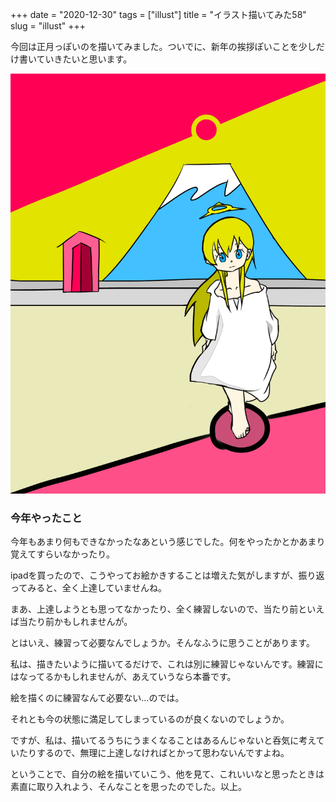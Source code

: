 +++
date = "2020-12-30"
tags = ["illust"]
title = "イラスト描いてみた58"
slug = "illust"
+++

今回は正月っぽいのを描いてみました。ついでに、新年の挨拶ぽいことを少しだけ書いていきたいと思います。

![](/img/yui_58.png)

### 今年やったこと

今年もあまり何もできなかったなあという感じでした。何をやったかとかあまり覚えてすらいなかったり。

ipadを買ったので、こうやってお絵かきすることは増えた気がしますが、振り返ってみると、全く上達していませんね。

まあ、上達しようとも思ってなかったり、全く練習しないので、当たり前といえば当たり前かもしれませんが。

とはいえ、練習って必要なんでしょうか。そんなふうに思うことがあります。

私は、描きたいように描いてるだけで、これは別に練習じゃないんです。練習にはなってるかもしれませんが、あえていうなら本番です。

絵を描くのに練習なんて必要ない...のでは。

それとも今の状態に満足してしまっているのが良くないのでしょうか。

ですが、私は、描いてるうちにうまくなることはあるんじゃないと呑気に考えていたりするので、無理に上達しなければとかって思わないんですよね。

ということで、自分の絵を描いていこう、他を見て、これいいなと思ったときは素直に取り入れよう、そんなことを思ったのでした。以上。

